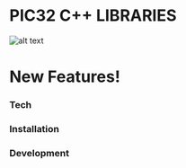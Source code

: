 # PIC32 C++ LIBRARIES
![alt text](https://encrypted-tbn0.gstatic.com/images?q=tbn%3AANd9GcSF_VjCqeXnHhwxzo5ku-VGite-kzIqGnAhjw&usqp=CAU)
# New Features!

### Tech

### Installation
### Development

